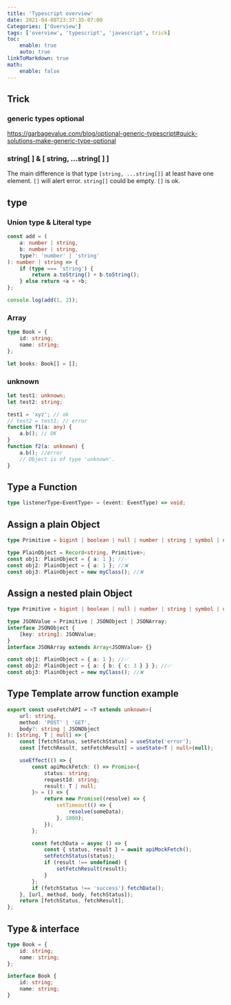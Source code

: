 ```yaml
---
title: 'Typescript overview'
date: 2021-04-08T23:37:35-07:00
Categories: ['Overview']
tags: ['overview', 'typescript', 'javascript', trick]
toc:
    enable: true
    auto: true
linkToMarkdown: true
math:
    enable: false
---
```


## Trick

### generic types optional

https://garbagevalue.com/blog/optional-generic-typescript#quick-solutions-make-generic-type-optional

### string[ ] & [ string, ...string[ ] ]

The main difference is that type `[string, ...string[]]` at least have one element. `[]` will alert error. `string[]` could be empty. `[]` is ok.

## type

### Union type & Literal type

```ts
const add = (
    a: number | string,
    b: number | string,
    type?: 'number' | 'string'
): number | string => {
    if (type === 'string') {
        return a.toString() + b.toString();
    } else return +a + +b;
};

console.log(add(1, 2));
```

### Array

```ts
type Book = {
    id: string;
    name: string;
};

let books: Book[] = [];
```

### unknown

```ts
let test1: unknown;
let test2: string;

test1 = 'xyz'; // ok
// test2 = test1; // error
function f1(a: any) {
    a.b(); // OK
}
function f2(a: unknown) {
    a.b(); //error
    // Object is of type 'unknown'.
}
```

## Type a Function

```ts
type listenerType<EventType> = (event: EventType) => void;
```

## Assign a plain Object

```ts
type Primitive = bigint | boolean | null | number | string | symbol | undefined;

type PlainObject = Record<string, Primitive>;
const obj1: PlainObject = { a: 1 }; //✅
const obj2: PlainObject = { a: 1 }; //❌
const obj3: PlainObject = new myClass(); //❌
```

## Assign a nested plain Object

```ts
type Primitive = bigint | boolean | null | number | string | symbol | undefined;

type JSONValue = Primitive | JSONObject | JSONArray;
interface JSONObject {
    [key: string]: JSONValue;
}
interface JSONArray extends Array<JSONValue> {}

const obj1: PlainObject = { a: 1 }; //✅
const obj2: PlainObject = { a: { b: { c: 3 } } }; //✅
const obj3: PlainObject = new myClass(); //❌
```

## Type Template arrow function example

```ts
export const useFetchAPI = <T extends unknown>(
    url: string,
    method: 'POST' | 'GET',
    body?: string | JSONObject
): [string, T | null] => {
    const [fetchStatus, setFetchStatus] = useState('error');
    const [fetchResult, setFetchResult] = useState<T | null>(null);

    useEffect(() => {
        const apiMockFetch: () => Promise<{
            status: string;
            requestId: string;
            result: T | null;
        }> = () => {
            return new Promise((resolve) => {
                setTimeout(() => {
                    resolve(someData);
                }, 1000);
            });
        };

        const fetchData = async () => {
            const { status, result } = await apiMockFetch();
            setFetchStatus(status);
            if (result !== undefined) {
                setFetchResult(result);
            }
        };
        if (fetchStatus !== 'success') fetchData();
    }, [url, method, body, fetchStatus]);
    return [fetchStatus, fetchResult];
};
```

## Type & interface

```ts
type Book = {
    id: string;
    name: string;
};

interface Book {
    id: string;
    name: string;
}
```
